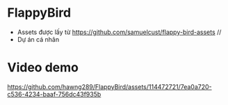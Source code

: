 # FlappyBird
- Assets được lấy từ https://github.com/samuelcust/flappy-bird-assets //
- Dự án cá nhân
# Video demo
https://github.com/hawng289/FlappyBird/assets/114472721/7ea0a720-c536-4234-baaf-756dc43f935b

